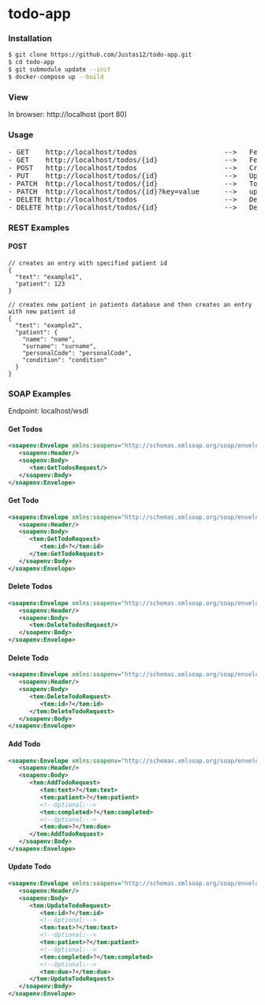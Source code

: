 # todo-app
### Installation

```sh
$ git clone https://github.com/Justas12/todo-app.git
$ cd todo-app
$ git submodule update --init
$ docker-compose up --build
```

### View
In browser: http://localhost (port 80)

### Usage
<pre>
- GET    http://localhost/todos                     -->   Fetch all objects
- GET    http://localhost/todos/{id}                -->   Fetch object with specified id
- POST   http://localhost/todos                     -->   Create new object (At minimum 'text' and 'patient' property is required)
- PUT    http://localhost/todos/{id}                -->   Update existing object
- PATCH  http://localhost/todos/{id}                -->   Toggle 'completed' field (true/false) on specified object
- PATCH  http://localhost/todos/{id}?key=value      -->   update field 'key' with 'value' on specified object
- DELETE http://localhost/todos                     -->   Delete all objects
- DELETE http://localhost/todos/{id}                -->   Delete object with specified id
</pre>


### REST Examples
#### POST

```
// creates an entry with specified patient id
{
  "text": "example1",
  "patient": 123
}

// creates new patient in patients database and then creates an entry with new patient id
{
  "text": "example2",
  "patient": {
    "name": "name",
    "surname": "surname",
    "personalCode": "personalCode",
    "condition": "condition"
  }
}
```

### SOAP Examples
Endpoint: localhost/wsdl

#### Get Todos

```xml
<soapenv:Envelope xmlns:soapenv="http://schemas.xmlsoap.org/soap/envelope/" xmlns:tem="http://tempuri.org/">
   <soapenv:Header/>
   <soapenv:Body>
      <tem:GetTodosRequest/>
   </soapenv:Body>
</soapenv:Envelope>
```

#### Get Todo

```xml
<soapenv:Envelope xmlns:soapenv="http://schemas.xmlsoap.org/soap/envelope/" xmlns:tem="http://tempuri.org/">
   <soapenv:Header/>
   <soapenv:Body>
      <tem:GetTodoRequest>
         <tem:id>?</tem:id>
      </tem:GetTodoRequest>
   </soapenv:Body>
</soapenv:Envelope>
```

#### Delete Todos

```xml
<soapenv:Envelope xmlns:soapenv="http://schemas.xmlsoap.org/soap/envelope/" xmlns:tem="http://tempuri.org/">
   <soapenv:Header/>
   <soapenv:Body>
      <tem:DeleteTodosRequest/>
   </soapenv:Body>
</soapenv:Envelope>
```

#### Delete Todo

```xml
<soapenv:Envelope xmlns:soapenv="http://schemas.xmlsoap.org/soap/envelope/" xmlns:tem="http://tempuri.org/">
   <soapenv:Header/>
   <soapenv:Body>
      <tem:DeleteTodoRequest>
         <tem:id>?</tem:id>
      </tem:DeleteTodoRequest>
   </soapenv:Body>
</soapenv:Envelope>
```

#### Add Todo

```xml
<soapenv:Envelope xmlns:soapenv="http://schemas.xmlsoap.org/soap/envelope/" xmlns:tem="http://tempuri.org/">
   <soapenv:Header/>
   <soapenv:Body>
      <tem:AddTodoRequest>
         <tem:text>?</tem:text>
         <tem:patient>?</tem:patient>
         <!--Optional:-->
         <tem:completed>?</tem:completed>
         <!--Optional:-->
         <tem:due>?</tem:due>
      </tem:AddTodoRequest>
   </soapenv:Body>
</soapenv:Envelope>
```

#### Update Todo

```xml
<soapenv:Envelope xmlns:soapenv="http://schemas.xmlsoap.org/soap/envelope/" xmlns:tem="http://tempuri.org/">
   <soapenv:Header/>
   <soapenv:Body>
      <tem:UpdateTodoRequest>
         <tem:id>?</tem:id>
         <!--Optional:-->
         <tem:text>?</tem:text>
         <!--Optional:-->
         <tem:patient>?</tem:patient>
         <!--Optional:-->
         <tem:completed>?</tem:completed>
         <!--Optional:-->
         <tem:due>?</tem:due>
      </tem:UpdateTodoRequest>
   </soapenv:Body>
</soapenv:Envelope>
```
